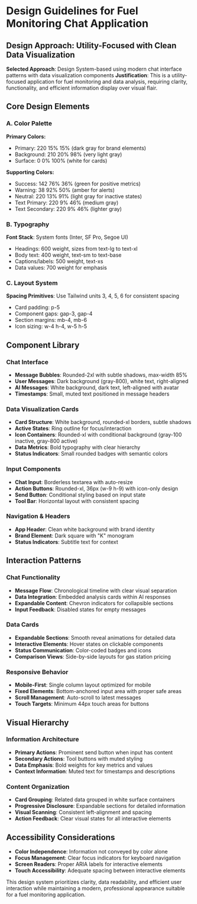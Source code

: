 # Design Guidelines for Fuel Monitoring Chat Application

## Design Approach: Utility-Focused with Clean Data Visualization

**Selected Approach**: Design System-based using modern chat interface patterns with data visualization components
**Justification**: This is a utility-focused application for fuel monitoring and data analysis, requiring clarity, functionality, and efficient information display over visual flair.

## Core Design Elements

### A. Color Palette
**Primary Colors:**
- Primary: 220 15% 15% (dark gray for brand elements)
- Background: 210 20% 98% (very light gray)
- Surface: 0 0% 100% (white for cards)

**Supporting Colors:**
- Success: 142 76% 36% (green for positive metrics)
- Warning: 38 92% 50% (amber for alerts)
- Neutral: 220 13% 91% (light gray for inactive states)
- Text Primary: 220 9% 46% (medium gray)
- Text Secondary: 220 9% 46% (lighter gray)

### B. Typography
**Font Stack**: System fonts (Inter, SF Pro, Segoe UI)
- Headings: 600 weight, sizes from text-lg to text-xl
- Body text: 400 weight, text-sm to text-base
- Captions/labels: 500 weight, text-xs
- Data values: 700 weight for emphasis

### C. Layout System
**Spacing Primitives**: Use Tailwind units 3, 4, 5, 6 for consistent spacing
- Card padding: p-5
- Component gaps: gap-3, gap-4
- Section margins: mb-4, mb-6
- Icon sizing: w-4 h-4, w-5 h-5

## Component Library

### Chat Interface
- **Message Bubbles**: Rounded-2xl with subtle shadows, max-width 85%
- **User Messages**: Dark background (gray-800), white text, right-aligned
- **AI Messages**: White background, dark text, left-aligned with avatar
- **Timestamps**: Small, muted text positioned in message headers

### Data Visualization Cards
- **Card Structure**: White background, rounded-xl borders, subtle shadows
- **Active States**: Ring outline for focus/interaction
- **Icon Containers**: Rounded-xl with conditional background (gray-100 inactive, gray-800 active)
- **Data Metrics**: Bold typography with clear hierarchy
- **Status Indicators**: Small rounded badges with semantic colors

### Input Components
- **Chat Input**: Borderless textarea with auto-resize
- **Action Buttons**: Rounded-xl, 36px (w-9 h-9) with icon-only design
- **Send Button**: Conditional styling based on input state
- **Tool Bar**: Horizontal layout with consistent spacing

### Navigation & Headers
- **App Header**: Clean white background with brand identity
- **Brand Element**: Dark square with "K" monogram
- **Status Indicators**: Subtitle text for context

## Interaction Patterns

### Chat Functionality
- **Message Flow**: Chronological timeline with clear visual separation
- **Data Integration**: Embedded analysis cards within AI responses
- **Expandable Content**: Chevron indicators for collapsible sections
- **Input Feedback**: Disabled states for empty messages

### Data Cards
- **Expandable Sections**: Smooth reveal animations for detailed data
- **Interactive Elements**: Hover states on clickable components
- **Status Communication**: Color-coded badges and icons
- **Comparison Views**: Side-by-side layouts for gas station pricing

### Responsive Behavior
- **Mobile-First**: Single column layout optimized for mobile
- **Fixed Elements**: Bottom-anchored input area with proper safe areas
- **Scroll Management**: Auto-scroll to latest messages
- **Touch Targets**: Minimum 44px touch areas for buttons

## Visual Hierarchy

### Information Architecture
- **Primary Actions**: Prominent send button when input has content
- **Secondary Actions**: Tool buttons with muted styling
- **Data Emphasis**: Bold weights for key metrics and values
- **Context Information**: Muted text for timestamps and descriptions

### Content Organization
- **Card Grouping**: Related data grouped in white surface containers
- **Progressive Disclosure**: Expandable sections for detailed information
- **Visual Scanning**: Consistent left-alignment and spacing
- **Action Feedback**: Clear visual states for all interactive elements

## Accessibility Considerations
- **Color Independence**: Information not conveyed by color alone
- **Focus Management**: Clear focus indicators for keyboard navigation
- **Screen Readers**: Proper ARIA labels for interactive elements
- **Touch Accessibility**: Adequate spacing between interactive elements

This design system prioritizes clarity, data readability, and efficient user interaction while maintaining a modern, professional appearance suitable for a fuel monitoring application.